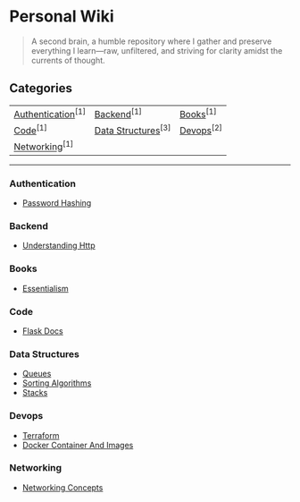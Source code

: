 <h1 align="left">Personal Wiki</h1>

> A second brain, a humble repository where I gather and preserve everything I learn—raw, unfiltered, and striving for clarity amidst the currents of thought.




## Categories
<table align="center">
<tbody>
<tr>
<td><a href="#authentication">Authentication</a><sup>[1]</sup></td>
<td><a href="#backend">Backend</a><sup>[1]</sup></td>
<td><a href="#books">Books</a><sup>[1]</sup></td>
</tr>
<tr>
<td><a href="#code">Code</a><sup>[1]</sup></td>
<td><a href="#data-structures">Data Structures</a><sup>[3]</sup></td>
<td><a href="#devops">Devops</a><sup>[2]</sup></td>
</tr>
<tr>
<td><a href="#networking">Networking</a><sup>[1]</sup></td>
</tr>
</tbody>
</table>

---




### Authentication

<ul>
<li><a href="/authentication/password_hashing">Password Hashing</a></li>
</ul>




### Backend

<ul>
<li><a href="/backend/understanding_http">Understanding Http</a></li>
</ul>




### Books

<ul>
<li><a href="/books/essentialism">Essentialism</a></li>
</ul>




### Code

<ul>
<li><a href="/code/flask_docs">Flask Docs</a></li>
</ul>




### Data Structures

<ul>
<li><a href="/data structures/queues">Queues</a></li>
<li><a href="/data structures/sorting_algorithms">Sorting Algorithms</a></li>
<li><a href="/data structures/stacks">Stacks</a></li>
</ul>




### Devops

<ul>
<li><a href="/devops/terraform">Terraform</a></li>
<li><a href="/devops/docker_container_and_images">Docker Container And Images</a></li>
</ul>




### Networking

<ul>
<li><a href="/networking/networking_concepts">Networking Concepts</a></li>
</ul>

